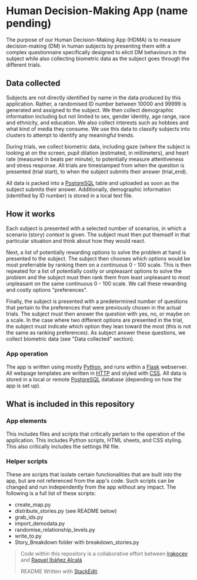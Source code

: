 
# Human Decision-Making App (name pending)
The purpose of our Human Decision-Making App (HDMA) is to measure decision-making (DM) in human subjects by presenting them with a complex questionnaire specifically designed to elicit DM behaviours in the subject while also collecting biometric data as the subject goes through the different trials.
## Data collected
Subjects are not directly identified by name in the data produced by this application. Rather, a randomised ID number between 10000 and 99999 is generated and assigned to the subject. We then collect demographic information including but not limited to sex, gender identity, age range, race and ethnicity, and education. We also collect interests such as hobbies and what kind of media they consume. We use this data to classify subjects into clusters to attempt to identify any meaningful trends.

During trials, we collect biometric data, including gaze (where the subject is looking at on the screen, pupil dilation (estimated, in millimeters), and heart rate (measured in beats per minute), to potentially measure attentiveness and stress response. All trials are timestamped from when the question is presented (trial start), to when the subject submits their answer (trial_end). 

All data is packed into a [PostgreSQL](https://www.postgresql.org/) table and uploaded as soon as the subject submits their answer. Additionally, demographic information (identified by ID number) is stored in a local text file.
## How it works
Each subject is presented with a selected number of scenarios, in which a scenario (story) *context* is given. The subject must then put themself in that particular situation and think about how they would react.

Next, a list of potentially rewarding options to solve the problem at hand is presented to the subject. The subject then chooses which options would be most preferrable by ranking them on a continuous 0 - 100 scale. This is then repeated for a list of potentially costly or unpleasant options to solve the problem and the subject must then rank them from least unpleasant to most unpleasant on the same continuous 0 - 100 scale. We call these rewarding and costly options "preferences".

Finally, the subject is presented with a predetermined number of questions that pertain to the preferences that were previously chosen in the actual trials. The subject must then answer the question with yes, no, or maybe on a scale. In the case where two different options are presented in the trial, the subject must indicate which option they lean toward the most (this is not the same as ranking preferences). As subject answer these questions, we collect biometric data (see "Data collected" section).
### App operation
The app is written using mostly [Python](https://python.org), and runs within a [Flask](https://flask.palletsprojects.com/en/3.0.x/) webserver. All webpage templates are written in [HTTP](https://developer.mozilla.org/en-US/docs/Web/HTTP) and styled with [CSS](https://developer.mozilla.org/en-US/docs/Web/CSS). All data is stored in a local or remote [PostgreSQL](https://www.postgresql.org/) database (depending on how the app is set up).
## What is included in this repository
### App elements
This includes files and scripts that critically pertain to the operation of the application. This includes Python scripts, HTML sheets, and CSS styling. This also critically includes the settings INI file.
### Helper scripts
These are scripts that isolate certain functionalities that are built into the app, but are not referenced from the app's code. Such scripts can be changed and run independently from the app without any impact. The following is a full list of these scripts:
 - create_map.py
 - distribute_stories.py (see README below)
 - grab_ids.py
 - import_demodata.py
 - randomise_relationship_levels.py
 - write_to.py
 - Story_Breakdown folder with breakdown_stories.py

> Code within this repository is a collaborative effort between [lrakocev](https://github.com/lrakocev) and [Raquel Ibáñez Alcalá](https://github.com/rjibanezalcala)
> 
> README Written with [StackEdit](https://stackedit.io/).
 
<!--stackedit_data:
eyJoaXN0b3J5IjpbLTc3NTU3ODQyMywtNzA0MTgwNTY1XX0=
-->
